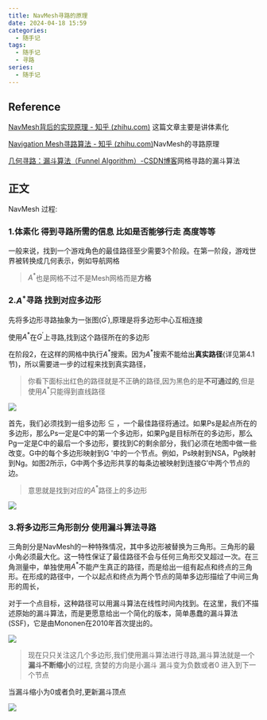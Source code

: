 ```yaml
---
title: NavMesh寻路的原理
date: 2024-04-18 15:59
categories:
  - 随手记
tags:
  - 随手记
  - 寻路
series:
  - 随手记
---
```

## Reference

[NavMesh背后的实现原理 - 知乎 (zhihu.com)](https://zhuanlan.zhihu.com/p/454839684#:~:text=NavMesh%EF%BC%88,ailMesh%E3%80%82) 这篇文章主要是讲体素化

[Navigation Mesh寻路算法 - 知乎 (zhihu.com)](https://zhuanlan.zhihu.com/p/564370565)NavMesh的寻路原理

[几何寻路：漏斗算法（Funnel Algorithm）-CSDN博客](https://blog.csdn.net/fengkeyleaf/article/details/118832924)网格寻路的漏斗算法

## 正文

NavMesh 过程:

###  1.体素化 得到寻路所需的信息 比如是否能够行走 高度等等

一般来说，找到一个游戏角色的最佳路径至少需要3个阶段。在第一阶段，游戏世界被转换成几何表示，例如导航网格

>$A^*$也是网格不过不是Mesh网格而是**方格**

### 2.$A^*$寻路 找到对应多边形

先将多边形寻路抽象为一张图($G^{'}$),原理是将多边形中心互相连接

使用$A^*$在$G^{'}$上寻路,找到这个路径所在的多边形

在阶段2，在这样的网格中执行$A^*$搜索。因为$A^*$搜索不能给出**真实路径**(详见第4.1节)，所以需要进一步的过程来找到真实路径，

>你看下面标出红色的路径就是不正确的路径,因为黑色的是**不可通过的**,但是使用$A^*$只能得到直线路径

![](images/posts/Pasted%20image%2020240423190854.png)


首先，我们必须找到一组多边形 ⊆ ，一个最佳路径将通过。如果Ps是起点所在的多边形，那么Ps一定是C中的第一个多边形，如果Pg是目标所在的多边形，那么Pg一定是C中的最后一个多边形，要找到C的剩余部分，我们必须在地图中做一些改变。G中的每个多边形映射到G '中的一个节点。例如，Ps映射到NSA，Pg映射到Ng。如图2所示，G中两个多边形共享的每条边被映射到连接G’中两个节点的边。

>意思就是找到对应的$A^*$路径上的多边形

![](images/posts/Pasted%20image%2020240423191404.png)

### 3.将多边形三角形剖分 使用漏斗算法寻路

三角剖分是NavMesh的一种特殊情况，其中多边形被替换为三角形。三角形的最小角必须最大化。这一特性保证了最佳路径不会与任何三角形交叉超过一次。在三角测量中，单独使用$A^*$不能产生真正的路径，而是给出一组有起点和终点的三角形。在形成的路径中，一个以起点和终点为两个节点的简单多边形描绘了中间三角形的周长，

对于一个点目标，这种路径可以用漏斗算法在线性时间内找到。在这里，我们不描述原始的漏斗算法，而是更愿意给出一个简化的版本，简单愚蠢的漏斗算法(SSF)，它是由Mononen在2010年首次提出的。

![](images/posts/Pasted%20image%2020240423191959.png)

>现在只只关注这几个多边形,我们使用漏斗算法进行寻路,漏斗算法就是一个**漏斗不断缩小**的过程,
>贪婪的方向是小漏斗 漏斗变为负数或者0 进入到下一个节点

当漏斗缩小为0或者负时,更新漏斗顶点

![](images/posts/Pasted%20image%2020240419082457.png)